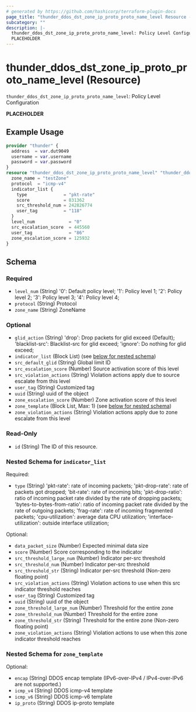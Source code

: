 ```yaml
---
# generated by https://github.com/hashicorp/terraform-plugin-docs
page_title: "thunder_ddos_dst_zone_ip_proto_proto_name_level Resource - terraform-provider-thunder"
subcategory: ""
description: |-
  thunder_ddos_dst_zone_ip_proto_proto_name_level: Policy Level Configuration
  PLACEHOLDER
---
```


# thunder_ddos_dst_zone_ip_proto_proto_name_level (Resource)

`thunder_ddos_dst_zone_ip_proto_proto_name_level`: Policy Level Configuration

__PLACEHOLDER__

## Example Usage

```terraform
provider "thunder" {
  address  = var.dut9049
  username = var.username
  password = var.password
}
resource "thunder_ddos_dst_zone_ip_proto_proto_name_level" "thunder_ddos_dst_zone_ip_proto_proto_name_level" {
  zone_name = "testZone"
  protocol  = "icmp-v4"
  indicator_list {
    type              = "pkt-rate"
    score             = 831362
    src_threshold_num = 242826774
    user_tag          = "118"
  }
  level_num             = "0"
  src_escalation_score  = 445560
  user_tag              = "86"
  zone_escalation_score = 125932
}
```

<!-- schema generated by tfplugindocs -->
## Schema

### Required

- `level_num` (String) '0': Default policy level; '1': Policy level 1; '2': Policy level 2; '3': Policy level 3; '4': Policy level 4;
- `protocol` (String) Protocol
- `zone_name` (String) ZoneName

### Optional

- `glid_action` (String) 'drop': Drop packets for glid exceed (Default); 'blacklist-src': Blacklist-src for glid exceed; 'ignore': Do nothing for glid exceed;
- `indicator_list` (Block List) (see [below for nested schema](#nestedblock--indicator_list))
- `src_default_glid` (String) Global limit ID
- `src_escalation_score` (Number) Source activation score of this level
- `src_violation_actions` (String) Violation actions apply due to source escalate from this level
- `user_tag` (String) Customized tag
- `uuid` (String) uuid of the object
- `zone_escalation_score` (Number) Zone activation score of this level
- `zone_template` (Block List, Max: 1) (see [below for nested schema](#nestedblock--zone_template))
- `zone_violation_actions` (String) Violation actions apply due to zone escalate from this level

### Read-Only

- `id` (String) The ID of this resource.

<a id="nestedblock--indicator_list"></a>
### Nested Schema for `indicator_list`

Required:

- `type` (String) 'pkt-rate': rate of incoming packets; 'pkt-drop-rate': rate of packets got dropped; 'bit-rate': rate of incoming bits; 'pkt-drop-ratio': ratio of incoming packet rate divided by the rate of dropping packets; 'bytes-to-bytes-from-ratio': ratio of incoming packet rate divided by the rate of outgoing packets; 'frag-rate': rate of incoming fragmented packets; 'cpu-utilization': average data CPU utilization; 'interface-utilization': outside interface utilization;

Optional:

- `data_packet_size` (Number) Expected minimal data size
- `score` (Number) Score corresponding to the indicator
- `src_threshold_large_num` (Number) Indicator per-src threshold
- `src_threshold_num` (Number) Indicator per-src threshold
- `src_threshold_str` (String) Indicator per-src threshold (Non-zero floating point)
- `src_violation_actions` (String) Violation actions to use when this src indicator threshold reaches
- `user_tag` (String) Customized tag
- `uuid` (String) uuid of the object
- `zone_threshold_large_num` (Number) Threshold for the entire zone
- `zone_threshold_num` (Number) Threshold for the entire zone
- `zone_threshold_str` (String) Threshold for the entire zone (Non-zero floating point)
- `zone_violation_actions` (String) Violation actions to use when this zone indicator threshold reaches


<a id="nestedblock--zone_template"></a>
### Nested Schema for `zone_template`

Optional:

- `encap` (String) DDOS encap template (IPv6-over-IPv4 / IPv4-over-IPv6 are not supported.)
- `icmp_v4` (String) DDOS icmp-v4 template
- `icmp_v6` (String) DDOS icmp-v6 template
- `ip_proto` (String) DDOS ip-proto template


